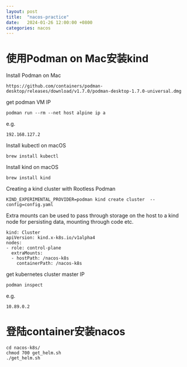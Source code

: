 ```yaml
---
layout: post
title:  "nacos-practice"
date:   2024-01-26 12:00:00 +0800
categories: nacos
---
```


# 使用Podman on Mac安装kind

Install Podman on Mac

```
https://github.com/containers/podman-desktop/releases/download/v1.7.0/podman-desktop-1.7.0-universal.dmg
```

get podman VM IP

```
podman run --rm --net host alpine ip a
```

e.g.

```
192.168.127.2
```

Install kubectl on macOS

```
brew install kubectl
```

Install kind on macOS

```
brew install kind
```

Creating a kind cluster with Rootless Podman

```
KIND_EXPERIMENTAL_PROVIDER=podman kind create cluster  --config=config.yaml
```

Extra mounts can be used to pass through storage on the host to a kind node for persisting data, mounting through code etc.

```
kind: Cluster
apiVersion: kind.x-k8s.io/v1alpha4
nodes:
- role: control-plane
  extraMounts:
  - hostPath: /nacos-k8s
    containerPath: /nacos-k8s
```

get kubernetes cluster master IP

```
podman inspect
```

e.g.

```
10.89.0.2
```

# 登陆container安装nacos

```
cd nacos-k8s/
chmod 700 get_helm.sh
./get_helm.sh
```
